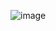 ![image](https://github.com/companyakis/flutter-step-by-step/assets/77589867/d801ddfa-79da-42cb-8d24-d90bebb511a5)
